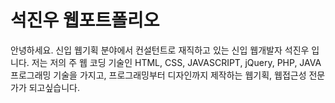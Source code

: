 # 석진우 웹포트폴리오
안녕하세요. 신입 웹기획 분야에서 컨설턴트로 재직하고 있는 신입 웹개발자 석진우 입니다.
저는 저의 주 웹 코딩 기술인 HTML, CSS, JAVASCRIPT, jQuery, PHP, JAVA 프로그래밍 기술을 가지고,
프로그래밍부터 디자인까지 제작하는 웹기획, 웹접근성 전문가가 되고싶습니다.
